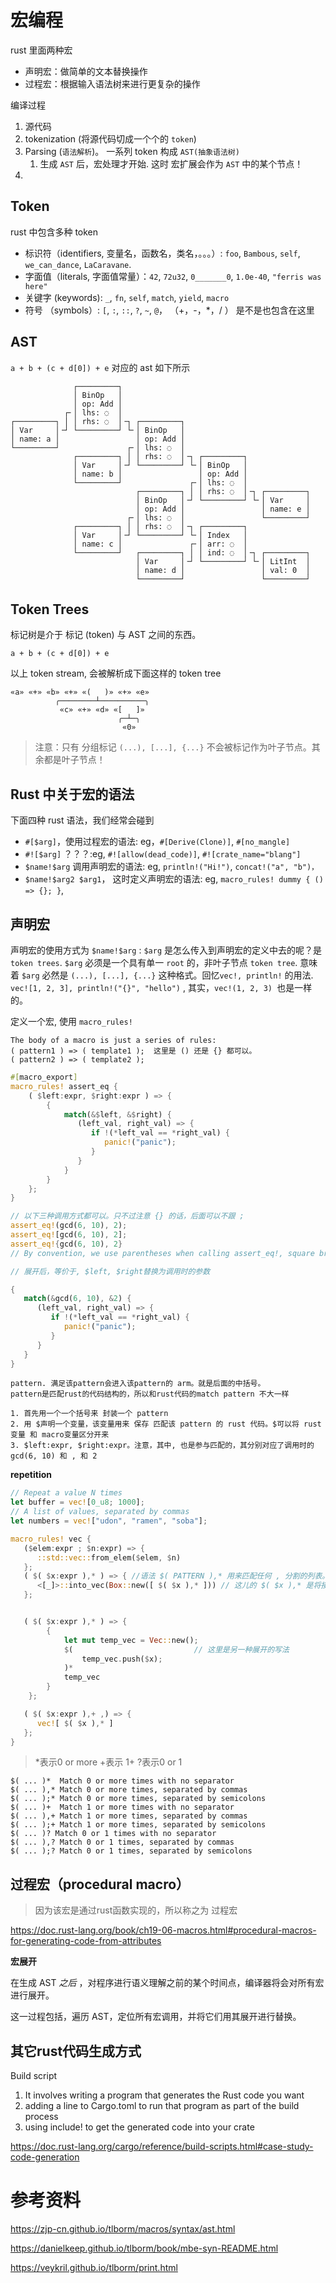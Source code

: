 # 宏编程

rust 里面两种宏

* 声明宏：做简单的文本替换操作
* 过程宏：根据输入语法树来进行更复杂的操作





编译过程

1. 源代码
2. tokenization (将源代码切成一个个的 `token`)
3. Parsing (`语法解析`)。 一系列 token 构成 `AST(抽象语法树)`
   1. 生成 `AST` 后，宏处理才开始. 这时 宏扩展会作为 `AST` 中的某个节点！
4. 



## Token

rust 中包含多种 token

* 标识符（identifiers, 变量名，函数名，类名，。。。）: `foo`, `Bambous`, `self`, `we_can_dance`, `LaCaravane`. 
* 字面值（literals, 字面值常量）：`42`, `72u32`, `0_______0`, `1.0e-40`, `"ferris was here"`
* 关键字 (keywords): `_`, `fn`, `self`, `match`, `yield`, `macro`
* 符号 （symbols）: `[`, `:`, `::`, `?`, `~`, `@`， （+，-，*，/ ） 是不是也包含在这里



## AST

`a + b + (c + d[0]) + e` 对应的 ast 如下所示

```
              ┌─────────┐
              │ BinOp   │
              │ op: Add │
            ┌╴│ lhs: ◌  │
┌─────────┐ │ │ rhs: ◌  │╶┐ ┌─────────┐
│ Var     │╶┘ └─────────┘ └╴│ BinOp   │
│ name: a │                 │ op: Add │
└─────────┘               ┌╴│ lhs: ◌  │
              ┌─────────┐ │ │ rhs: ◌  │╶┐ ┌─────────┐
              │ Var     │╶┘ └─────────┘ └╴│ BinOp   │
              │ name: b │                 │ op: Add │
              └─────────┘               ┌╴│ lhs: ◌  │
                            ┌─────────┐ │ │ rhs: ◌  │╶┐ ┌─────────┐
                            │ BinOp   │╶┘ └─────────┘ └╴│ Var     │
                            │ op: Add │                 │ name: e │
                          ┌╴│ lhs: ◌  │                 └─────────┘
              ┌─────────┐ │ │ rhs: ◌  │╶┐ ┌─────────┐
              │ Var     │╶┘ └─────────┘ └╴│ Index   │
              │ name: c │               ┌╴│ arr: ◌  │
              └─────────┘   ┌─────────┐ │ │ ind: ◌  │╶┐ ┌─────────┐
                            │ Var     │╶┘ └─────────┘ └╴│ LitInt  │
                            │ name: d │                 │ val: 0  │
                            └─────────┘                 └─────────┘
```





## Token Trees

标记树是介于 标记 (token) 与 AST 之间的东西。

```
a + b + (c + d[0]) + e
```

以上 token stream, 会被解析成下面这样的 token tree

```
«a» «+» «b» «+» «(   )» «+» «e»
          ╭────────┴──────────╮
           «c» «+» «d» «[   ]»
                        ╭─┴─╮
                         «0»
```

> 注意：只有 分组标记 `(...), [...], {...}` 不会被标记作为叶子节点。其余都是叶子节点！







## Rust 中关于宏的语法

下面四种 rust 语法，我们经常会碰到

* `#[$arg]`，使用过程宏的语法: eg，`#[Derive(Clone)]`, `#[no_mangle]`
* `#![$arg]`  ？？？:eg,  `#![allow(dead_code)]`, `#![crate_name="blang"]`
* `$name!$arg` 调用声明宏的语法:  eg,  `println!("Hi!")`, `concat!("a", "b")， `
* `$name!$arg2 $arg1`， 这时定义声明宏的语法:  eg, `macro_rules! dummy { () => {}; }`, 



## 声明宏

声明宏的使用方式为 `$name!$arg` : `$arg` 是怎么传入到声明宏的定义中去的呢？是 `token trees`. `$arg` 必须是一个具有单一 `root` 的，非叶子节点 `token tree`. 意味着 `$arg` 必然是 `(...), [...], {...}` 这种格式。回忆`vec!, println!` 的用法. `vec![1, 2, 3], println!("{}", "hello")` , 其实，`vec!(1, 2, 3) `也是一样的。

定义一个宏, 使用 `macro_rules!`

```
The body of a macro is just a series of rules:
( pattern1 ) => ( template1 );  这里是 () 还是 {} 都可以。
( pattern2 ) => ( template2 );
```


```rust
#[macro_export]
macro_rules! assert_eq {
    ( $left:expr, $right:expr ) => {   
        {
            match(&$left, &$right) {
               (left_val, right_val) => {
                  if !(*left_val == *right_val) {
                     panic!("panic");
                  }
               }
            }
        }
    };
}

// 以下三种调用方式都可以。只不过注意 {} 的话，后面可以不跟 ;
assert_eq!(gcd(6, 10), 2);
assert_eq![gcd(6, 10), 2];
assert_eq!{gcd(6, 10), 2}
// By convention, we use parentheses when calling assert_eq!, square brackets for vec!, and curly braces for macro_rules!.

// 展开后，等价于, $left, $right替换为调用时的参数

{
   match(&gcd(6, 10), &2) {
      (left_val, right_val) => {
         if !(*left_val == *right_val) {
            panic!("panic");
         }
      }
   }
}
```

```
pattern. 满足该pattern会进入该pattern的 arm。就是后面的中括号。
pattern是匹配rust的代码结构的，所以和rust代码的match pattern 不大一样

1. 首先用一个一个括号来 封装一个 pattern
2. 用 $声明一个变量，该变量用来 保存 匹配该 pattern 的 rust 代码。$可以将 rust变量 和 macro变量区分开来
3. $left:expr, $right:expr。注意，其中, 也是参与匹配的，其分别对应了调用时的 gcd(6, 10) 和 , 和 2
```

**repetition**

```rust
// Repeat a value N times
let buffer = vec![0_u8; 1000];
// A list of values, separated by commas
let numbers = vec!["udon", "ramen", "soba"];

macro_rules! vec {
   ($elem:expr ; $n:expr) => {
      ::std::vec::from_elem($elem, $n)
   };
   ( $( $x:expr ),* ) => { //语法 $( PATTERN ),* 用来匹配任何 , 分割的列表。用来匹配 0 or more expressions. 其中 * 表示就是 0 or more
      <[_]>::into_vec(Box::new([ $( $x ),* ])) // 这儿的 $( $x ),* 是将接收的pattern也展开。中间逗号隔开
   };


   ( $( $x:expr ),* ) => {
        {
            let mut temp_vec = Vec::new();   
            $(                           // 这里是另一种展开的写法
                temp_vec.push($x);
            )*
            temp_vec
        }
    };

   ( $( $x:expr ),+ ,) => {
      vec![ $( $x ),* ]
   };
}
```

>  *表示0 or more
>  +表示 1+
>  ?表示0 or 1

```
$( ... )*  Match 0 or more times with no separator
$( ... ),* Match 0 or more times, separated by commas
$( ... );* Match 0 or more times, separated by semicolons
$( ... )+  Match 1 or more times with no separator
$( ... ),+ Match 1 or more times, separated by commas
$( ... );+ Match 1 or more times, separated by semicolons
$( ... )? Match 0 or 1 times with no separator
$( ... ),? Match 0 or 1 times, separated by commas
$( ... );? Match 0 or 1 times, separated by semicolons
```


## 过程宏（procedural macro）

> 因为该宏是通过rust函数实现的，所以称之为 过程宏

https://doc.rust-lang.org/book/ch19-06-macros.html#procedural-macros-for-generating-code-from-attributes


**宏展开**

在生成 AST *之后* ，对程序进行语义理解之前的某个时间点，编译器将会对所有宏进行展开。

这一过程包括，遍历 AST，定位所有宏调用，并将它们用其展开进行替换。


## 其它rust代码生成方式

Build script

1. It involves writing a program that generates the Rust code you want
2. adding a line to Cargo.toml to run that program as part of the build process
3. using include! to get the generated code into your crate

https://doc.rust-lang.org/cargo/reference/build-scripts.html#case-study-code-generation 

# 参考资料

https://zjp-cn.github.io/tlborm/macros/syntax/ast.html

https://danielkeep.github.io/tlborm/book/mbe-syn-README.html

https://veykril.github.io/tlborm/print.html

